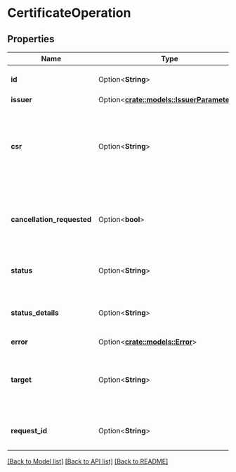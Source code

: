 # CertificateOperation

## Properties

Name | Type | Description | Notes
------------ | ------------- | ------------- | -------------
**id** | Option<**String**> | The certificate id. | [optional][readonly]
**issuer** | Option<[**crate::models::IssuerParameters**](IssuerParameters.md)> |  | [optional]
**csr** | Option<**String**> | The certificate signing request (CSR) that is being used in the certificate operation. | [optional]
**cancellation_requested** | Option<**bool**> | Indicates if cancellation was requested on the certificate operation. | [optional]
**status** | Option<**String**> | Status of the certificate operation. | [optional]
**status_details** | Option<**String**> | The status details of the certificate operation. | [optional]
**error** | Option<[**crate::models::Error**](Error.md)> |  | [optional]
**target** | Option<**String**> | Location which contains the result of the certificate operation. | [optional]
**request_id** | Option<**String**> | Identifier for the certificate operation. | [optional]

[[Back to Model list]](../README.md#documentation-for-models) [[Back to API list]](../README.md#documentation-for-api-endpoints) [[Back to README]](../README.md)


